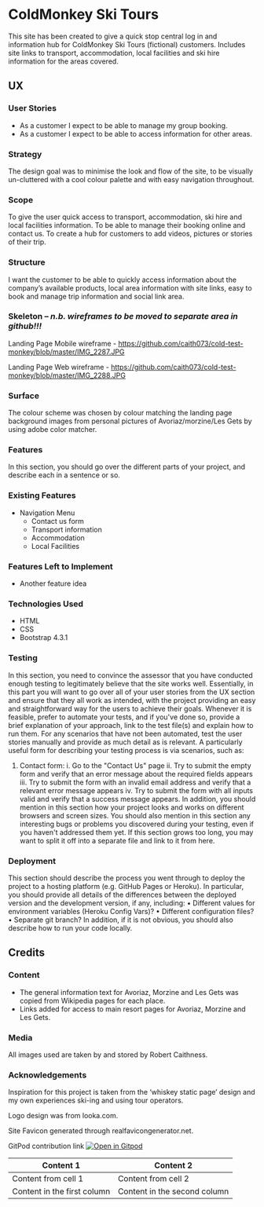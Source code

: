 # ColdMonkey Ski Tours
This site has been created to give a quick stop central log in and information hub for ColdMonkey Ski Tours (fictional) customers.
Includes site links to transport, accommodation, local facilities and ski hire information for the areas covered.

## UX

### User Stories
  * As a customer I expect to be able to manage my group booking.
  * As a customer I expect to be able to access information for other areas.

### Strategy
The design goal was to minimise the look and flow of the site, to be visually un-cluttered with a cool colour palette and with easy navigation throughout.

### Scope
To give the user quick access to transport, accommodation, ski hire and local facilities information. To be able to manage their booking online and contact us. To create a hub for customers to add videos, pictures or stories of their trip.

### Structure
I want the customer to be able to quickly access information about the company’s available products, local area information with site links, easy to book and manage trip information and social link area.

### Skeleton – *n.b. wireframes to be moved to separate area in github!!!*
Landing Page Mobile wireframe - https://github.com/caith073/cold-test-monkey/blob/master/IMG_2287.JPG

Landing Page Web wireframe - https://github.com/caith073/cold-test-monkey/blob/master/IMG_2288.JPG

### Surface
The colour scheme was chosen by colour matching the landing page background images from personal pictures of Avoriaz/morzine/Les Gets by using adobe color matcher.

### Features
In this section, you should go over the different parts of your project, and describe each in a sentence or so.

### Existing Features
* Navigation Menu 
  *	Contact us form
  *	Transport information
  *	Accommodation
  *	Local Facilities 
 
### Features Left to Implement
* Another feature idea

### Technologies Used
* HTML
* CSS
* Bootstrap 4.3.1

### Testing
In this section, you need to convince the assessor that you have conducted enough testing to legitimately believe that the site works well. Essentially, in this part you will want to go over all of your user stories from the UX section and ensure that they all work as intended, with the project providing an easy and straightforward way for the users to achieve their goals.
Whenever it is feasible, prefer to automate your tests, and if you've done so, provide a brief explanation of your approach, link to the test file(s) and explain how to run them.
For any scenarios that have not been automated, test the user stories manually and provide as much detail as is relevant. A particularly useful form for describing your testing process is via scenarios, such as:
1.	Contact form:
i.	Go to the "Contact Us" page
ii.	Try to submit the empty form and verify that an error message about the required fields appears
iii.	Try to submit the form with an invalid email address and verify that a relevant error message appears
iv.	Try to submit the form with all inputs valid and verify that a success message appears.
In addition, you should mention in this section how your project looks and works on different browsers and screen sizes.
You should also mention in this section any interesting bugs or problems you discovered during your testing, even if you haven't addressed them yet.
If this section grows too long, you may want to split it off into a separate file and link to it from here.

### Deployment
This section should describe the process you went through to deploy the project to a hosting platform (e.g. GitHub Pages or Heroku).
In particular, you should provide all details of the differences between the deployed version and the development version, if any, including:
•	Different values for environment variables (Heroku Config Vars)?
•	Different configuration files?
•	Separate git branch?
In addition, if it is not obvious, you should also describe how to run your code locally.

## Credits

### Content
* The general information text for Avoriaz, Morzine and Les Gets was copied from Wikipedia pages for each place.
* Links added for access to main resort pages for Avoriaz, Morzine and Les Gets.


### Media
All images used are taken by and stored by Robert Caithness.



### Acknowledgements
Inspiration for this project is taken from the ‘whiskey static page’ design and my own experiences ski-ing and using tour operators.

Logo design was from looka.com.

Site Favicon generated through realfavicongenerator.net.

GitPod contribution link
 [![Open in Gitpod](https://gitpod.io/button/open-in-gitpod.svg)](https://gitpod.io/#https://github.com/<org>/<repo>)

Content 1 | Content 2
----------|----------
Content from cell 1 | Content from cell 2
Content in the first column | Content in the second column


